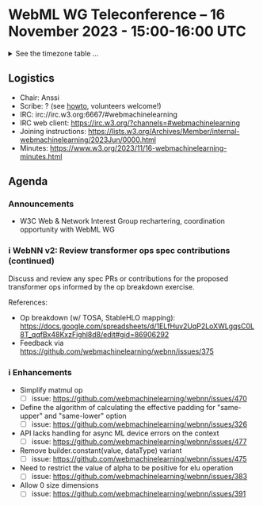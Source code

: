 # WebML WG Teleconference – 16 November 2023 - 15:00-16:00 UTC

<details><summary>See the timezone table ...</summary>
<table>
<tr><td> San Francisco (U.S.A. - California) <td> Thu, 16 November 2023 <td> 07:00 <td> UTC-8 hours
<tr><td> Boston (U.S.A. - Massachusetts) <td> Thu, 16 November 2023 <td> 10:00 <td> UTC-5 hours
<tr><td> London (United Kingdom - England) <td> Thu, 16 November 2023 <td> 15:00 <td> UTC+0 hours (adjusted for DST)
<tr><td> Berlin (Germany) <td> Thu, 16 November 2023 <td> 16:00 <td> UTC+1 hours (adjusted for DST)
<tr><td> Helsinki (Finland) <td> Thu, 16 November 2023 <td> 17:00 <td> UTC+2 hours (adjusted for DST)
<tr><td> Shanghai (China) <td> Thu, 16 November 2023 <td> 23:00 <td> UTC+8 hours (adjusted for DST)
<tr><td> Tokyo (Japan) <td> Fri, 17 November 2023 <td> 00:00 <td> UTC+9 hours (adjusted for DST)
<tr><td> Corresponding UTC (GMT) <td> Thu, 16 November 2023 <td colspan=2> 15:00 UTC
</table>

Other locations: https://www.timeanddate.com/worldclock/fixedtime.html?iso=20231116T15
</details>

## Logistics

* Chair: Anssi
* Scribe: ? (see [howto](https://github.com/webmachinelearning/meetings/blob/main/scribe-howto.md), volunteers welcome!)
* IRC: irc://irc.w3.org:6667/#webmachinelearning
* IRC web client: https://irc.w3.org/?channels=#webmachinelearning
* Joining instructions: https://lists.w3.org/Archives/Member/internal-webmachinelearning/2023Jun/0000.html
* Minutes: https://www.w3.org/2023/11/16-webmachinelearning-minutes.html

## Agenda

### Announcements

- W3C Web & Network Interest Group rechartering, coordination opportunity with WebML WG

### ℹ️ WebNN v2: Review transformer ops spec contributions (continued)

Discuss and review any spec PRs or contributions for the proposed transformer ops informed by the op breakdown exercise.

References:
- Op breakdown (w/ TOSA, StableHLO mapping): https://docs.google.com/spreadsheets/d/1ELfHuv2UqP2LoXWLgqsC0L8T_qqfBx48KxzFighl8d8/edit#gid=86906292
- Feedback via https://github.com/webmachinelearning/webnn/issues/375

### ℹ️ Enhancements

- Simplify matmul op
  - [ ] issue: https://github.com/webmachinelearning/webnn/issues/470

- Define the algorithm of calculating the effective padding for "same-upper" and "same-lower" option
  - [ ] issue: https://github.com/webmachinelearning/webnn/issues/326

- API lacks handling for async ML device errors on the context
  - [ ] issue: https://github.com/webmachinelearning/webnn/issues/477

- Remove builder.constant(value, dataType) variant
  - [ ] issue: https://github.com/webmachinelearning/webnn/issues/475

- Need to restrict the value of alpha to be positive for elu operation
  - [ ] issue: https://github.com/webmachinelearning/webnn/issues/383

- Allow 0 size dimensions
  - [ ] issue: https://github.com/webmachinelearning/webnn/issues/391
